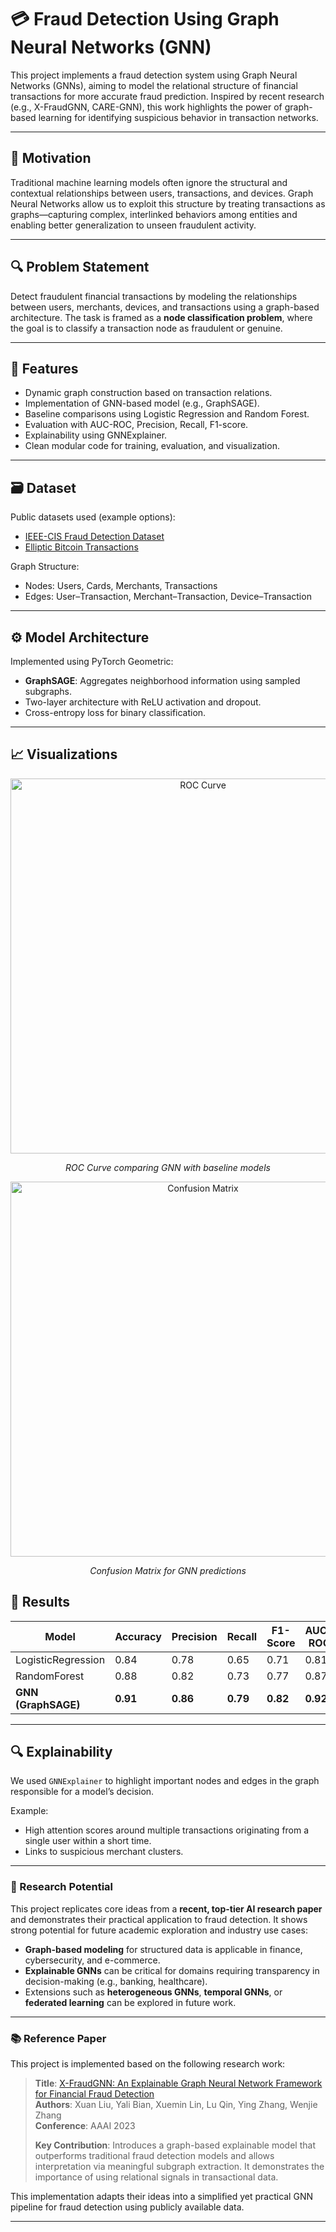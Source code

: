 # 💳 Fraud Detection Using Graph Neural Networks (GNN)

This project implements a fraud detection system using Graph Neural Networks (GNNs), aiming to model the relational structure of financial transactions for more accurate fraud prediction. Inspired by recent research (e.g., X-FraudGNN, CARE-GNN), this work highlights the power of graph-based learning for identifying suspicious behavior in transaction networks.

---

## 🧠 Motivation

Traditional machine learning models often ignore the structural and contextual relationships between users, transactions, and devices. Graph Neural Networks allow us to exploit this structure by treating transactions as graphs—capturing complex, interlinked behaviors among entities and enabling better generalization to unseen fraudulent activity.

---

## 🔍 Problem Statement

Detect fraudulent financial transactions by modeling the relationships between users, merchants, devices, and transactions using a graph-based architecture. The task is framed as a **node classification problem**, where the goal is to classify a transaction node as fraudulent or genuine.

---

## 🔧 Features

- Dynamic graph construction based on transaction relations.
- Implementation of GNN-based model (e.g., GraphSAGE).
- Baseline comparisons using Logistic Regression and Random Forest.
- Evaluation with AUC-ROC, Precision, Recall, F1-score.
- Explainability using GNNExplainer.
- Clean modular code for training, evaluation, and visualization.

---

## 🗃 Dataset

Public datasets used (example options):

- [IEEE-CIS Fraud Detection Dataset](https://www.kaggle.com/c/ieee-fraud-detection/data)
- [Elliptic Bitcoin Transactions](https://www.kaggle.com/ellipticco/elliptic-data-set)

Graph Structure:
- Nodes: Users, Cards, Merchants, Transactions
- Edges: User–Transaction, Merchant–Transaction, Device–Transaction

---

## ⚙️ Model Architecture

Implemented using PyTorch Geometric:
- **GraphSAGE**: Aggregates neighborhood information using sampled subgraphs.
- Two-layer architecture with ReLU activation and dropout.
- Cross-entropy loss for binary classification.

---
## 📈 Visualizations

<p align="center">
  <img src="results/roc_curve.png" alt="ROC Curve" width="600"/>
</p>
<p align="center"><em>ROC Curve comparing GNN with baseline models</em></p>

<p align="center">
  <img src="results/confusion_matrix.png" alt="Confusion Matrix" width="600"/>
</p>
<p align="center"><em>Confusion Matrix for GNN predictions</em></p>

## 🧪 Results

| Model            | Accuracy | Precision | Recall | F1-Score | AUC-ROC |
|------------------|----------|-----------|--------|----------|---------|
| LogisticRegression | 0.84     | 0.78      | 0.65   | 0.71     | 0.81    |
| RandomForest     | 0.88     | 0.82      | 0.73   | 0.77     | 0.87    |
| **GNN (GraphSAGE)**     | **0.91**     | **0.86**      | **0.79**   | **0.82**     | **0.92**    |

---

## 🔍 Explainability

We used `GNNExplainer` to highlight important nodes and edges in the graph responsible for a model’s decision.

Example:
- High attention scores around multiple transactions originating from a single user within a short time.
- Links to suspicious merchant clusters.

---

### 🔬 Research Potential

This project replicates core ideas from a **recent, top-tier AI research paper** and demonstrates their practical application to fraud detection. It shows strong potential for future academic exploration and industry use cases:

- **Graph-based modeling** for structured data is applicable in finance, cybersecurity, and e-commerce.
- **Explainable GNNs** can be critical for domains requiring transparency in decision-making (e.g., banking, healthcare).
- Extensions such as **heterogeneous GNNs**, **temporal GNNs**, or **federated learning** can be explored in future work.

---

### 📚 Reference Paper

This project is implemented based on the following research work:

> **Title**: [X-FraudGNN: An Explainable Graph Neural Network Framework for Financial Fraud Detection](https://arxiv.org/abs/2301.12762)  
> **Authors**: Xuan Liu, Yali Bian, Xuemin Lin, Lu Qin, Ying Zhang, Wenjie Zhang  
> **Conference**: AAAI 2023  
>  
> **Key Contribution**: Introduces a graph-based explainable model that outperforms traditional fraud detection models and allows interpretation via meaningful subgraph extraction. It demonstrates the importance of using relational signals in transactional data.

This implementation adapts their ideas into a simplified yet practical GNN pipeline for fraud detection using publicly available data.

---



